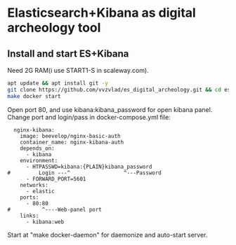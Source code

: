 # Elasticsearch+Kibana as digital archeology tool


## Install and start ES+Kibana
Need 2G RAM(i use START1-S in scaleway.com). 
```bash
apt update && apt install git -y 
git clone https://github.com/vvzvlad/es_digital_archeology.git && cd es_digital_archeology
make docker start  
```
Open port 80, and use kibana:kibana_password for open kibana panel. Change port and login/pass in docker-compose.yml file:

```
  nginx-kibana:
    image: beevelop/nginx-basic-auth
    container_name: nginx-kibana-auth
    depends_on:
      - kibana
    environment:
      - HTPASSWD=kibana:{PLAIN}kibana_password
#         Login ---^                 ^---Password
      - FORWARD_PORT=5601
    networks:
      - elastic
    ports:
      - 80:80
#          ^----Web-panel port
    links:
      - kibana:web
```
Start at "make docker-daemon" for daemonize and auto-start server.
